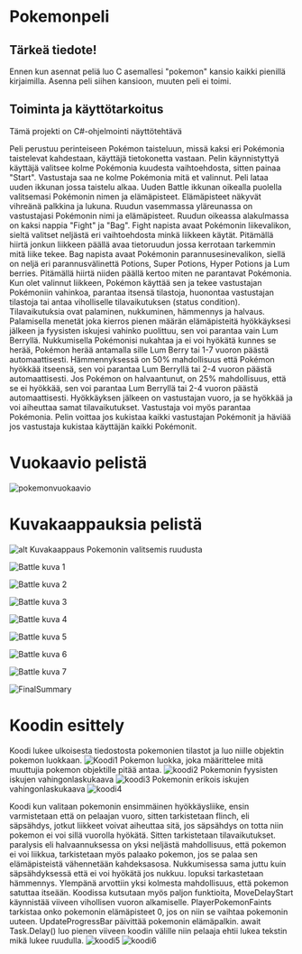 # Pokemonpeli

## Tärkeä tiedote!

Ennen kun asennat peliä luo C asemallesi "pokemon" kansio kaikki pienillä kirjaimilla. Asenna peli siihen kansioon, muuten peli ei toimi.

## Toiminta ja käyttötarkoitus

Tämä projekti on C#-ohjelmointi näyttötehtävä

Peli perustuu perinteiseen Pokémon taisteluun, missä kaksi eri Pokémonia taistelevat kahdestaan, käyttäjä tietokonetta vastaan. Pelin käynnistyttyä käyttäjä valitsee kolme Pokémonia kuudesta vaihtoehdosta, sitten painaa "Start". Vastustaja saa ne kolme Pokémonia mitä et valinnut. Peli lataa uuden ikkunan jossa taistelu alkaa. Uuden Battle ikkunan oikealla puolella valitsemasi Pokémonin nimen ja elämäpisteet. Elämäpisteet näkyvät vihreänä palkkina ja lukuna. Ruudun vasemmassa yläreunassa on vastustajasi Pokémonin nimi ja elämäpisteet. Ruudun oikeassa alakulmassa on kaksi nappia "Fight" ja "Bag". Fight napista avaat Pokémonin liikevalikon, sieltä valitset neljästä eri vaihtoehdosta minkä liikkeen käytät. Pitämällä hiirtä jonkun liikkeen päällä avaa tietoruudun jossa kerrotaan tarkemmin mitä liike tekee. Bag napista avaat Pokémonin parannusesinevalikon, siellä on neljä eri parannusvälinettä Potions, Super Potions, Hyper Potions ja Lum berries. Pitämällä hiirtä niiden päällä kertoo miten ne parantavat Pokémonia. Kun olet valinnut liikkeen, Pokémon käyttää sen ja tekee vastustajan Pokémoniin vahinkoa, parantaa itsensä tilastoja, huonontaa vastustajan tilastoja tai antaa viholliselle tilavaikutuksen (status condition). Tilavaikutuksia ovat palaminen, nukkuminen, hämmennys ja halvaus. Palamisella menetät joka kierros pienen määrän elämäpisteitä hyökkäyksesi jälkeen ja fyysisten iskujesi vahinko puolittuu, sen voi parantaa vain Lum Berryllä. Nukkumisella Pokémonisi nukahtaa ja ei voi hyökätä kunnes se herää, Pokémon herää antamalla sille Lum Berry tai 1-7 vuoron päästä automaattisesti. Hämmennyksessä on 50% mahdollisuus että Pokémon hyökkää itseensä, sen voi parantaa Lum Berryllä tai 2-4 vuoron päästä automaattisesti. Jos Pokémon on halvaantunut, on 25% mahdollisuus, että se ei hyökkää, sen voi parantaa Lum Berryllä tai 2-4 vuoron päästä automaattisesti. Hyökkäyksen jälkeen on vastustajan vuoro, ja se hyökkää ja voi aiheuttaa samat tilavaikutukset. Vastustaja voi myös parantaa Pokémonia. Pelin voittaa jos kukistaa kaikki vastustajan Pokémonit ja häviää jos vastustaja kukistaa käyttäjän kaikki Pokémonit.

# Vuokaavio pelistä

![pokemonvuokaavio](https://github.com/k4lppe/Pokemon/assets/151001970/9098b151-f4fd-4a84-a5bf-6b83d9081bd3)


# Kuvakaappauksia pelistä

![alt Kuvakaappaus Pokemonin valitsemis ruudusta](https://github.com/k4lppe/Pokemon/assets/151001970/52b8dc56-993e-40fd-932d-ed2d247875d3)

![Battle kuva 1](https://github.com/k4lppe/Pokemon/assets/151001970/fe90812e-e65f-4a08-a9a6-c556176945af)

![Battle kuva 2](https://github.com/k4lppe/Pokemon/assets/151001970/ff40affa-542f-4f1e-bd7f-387442304762)

![Battle kuva 3](https://github.com/k4lppe/Pokemon/assets/151001970/a575cc85-f721-4bb2-b172-e2ac3036b492)

![Battle kuva 4](https://github.com/k4lppe/Pokemon/assets/151001970/d4ea66d3-962e-4d04-a0c8-097a540b45b0)

![Battle kuva 5](https://github.com/k4lppe/Pokemon/assets/151001970/361ff036-327d-49b5-8db2-91c140b447ec)

![Battle kuva 6](https://github.com/k4lppe/Pokemon/assets/151001970/8ab2c7d5-225c-4400-a6da-7825822c4435)

![Battle kuva 7](https://github.com/k4lppe/Pokemon/assets/151001970/62e01254-52fe-415c-84de-7bd1daec468f)

![FinalSummary](https://github.com/k4lppe/Pokemon/assets/151001970/692a5d14-2806-4525-a397-e5e89adbd9c0)

# Koodin esittely
Koodi lukee ulkoisesta tiedostosta pokemonien tilastot ja luo niille objektin pokemon luokkaan.
![Koodi1](https://github.com/k4lppe/Pokemon/assets/151001970/801f5fee-70a5-47d6-8589-d63e48c4850f)
Pokemon luokka, joka määrittelee mitä muuttujia pokemon objektille pitää antaa.
![koodi2](https://github.com/k4lppe/Pokemon/assets/151001970/28fdf405-2951-4c2e-9a21-bab400e0b7d2)
Pokemonin fyysisten iskujen vahingonlaskukaava
![koodi3](https://github.com/k4lppe/Pokemon/assets/151001970/63c81927-1207-4927-b926-a0d5ec5fc47a)
Pokemonin erikois iskujen vahingonlaskukaava
![koodi4](https://github.com/k4lppe/Pokemon/assets/151001970/ec750982-83ef-4c50-a639-4ff365514cc9)

Koodi kun valitaan pokemonin ensimmäinen hyökkäysliike, ensin varmistetaan että on pelaajan vuoro, sitten tarkistetaan flinch, eli säpsähdys, jotkut liikkeet voivat aiheuttaa sitä, jos säpsähdys on totta niin pokemon ei voi sillä vuorolla hyökätä. Sitten tarkistetaan tilavaikutukset. paralysis eli halvaannuksessa on yksi neljästä mahdollisuus, että pokemon ei voi liikkua, tarkistetaan myös palaako pokemon, jos se palaa sen elämäpisteistä vähennetään kahdeksasosa. Nukkumisessa sama juttu kuin säpsähdyksessä että ei voi hyökätä jos nukkuu. lopuksi tarkastetaan hämmennys. Ylempänä arvottiin yksi kolmesta mahdollisuus, että pokemon satuttaa itseään. Koodissa kutsutaan myös paljon funktioita, MoveDelayStart käynnistää viiveen vihollisen vuoron alkamiselle. PlayerPokemonFaints tarkistaa onko pokemonin elämäpisteet 0, jos on niin se vaihtaa pokemonin uuteen. UpdateProgressBar päivittää pokemonin elämäpalkin. await Task.Delay() luo pienen viiveen koodin välille niin pelaaja ehtii lukea tekstin mikä lukee ruudulla.
![koodi5](https://github.com/k4lppe/Pokemon/assets/151001970/a957cca4-ddd9-4cf8-88c3-86603d4e8351)
![koodi6](https://github.com/k4lppe/Pokemon/assets/151001970/66bbf79e-e18a-4521-87a1-2e8120d58603)

